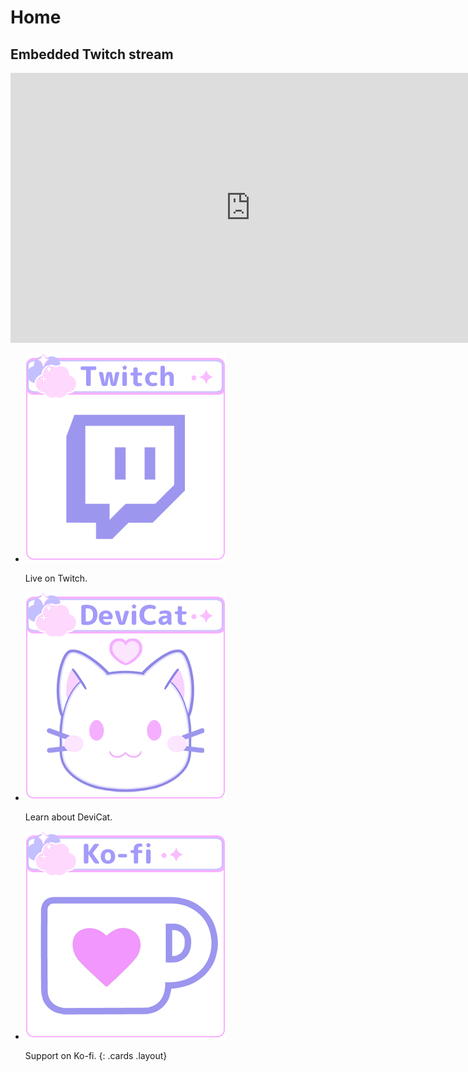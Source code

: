 # Home

<section class="jumbotron">
<h2 class="screenreader">Embedded Twitch stream</h2>
<iframe title="Watch DeviCat live!" src="https://player.twitch.tv?channel=devicat&parent=devicat.art" allowfullscreen="" style="border: 0" allow="autoplay; fullscreen" width="768" height="432"></iframe>
</section>

* [![](img/devicattwitch.png)](https://twitch.tv/devicat)

  Live on Twitch.

* [![DeviCat](img/AboutDeviCat.png)](devicat)

  Learn about DeviCat.

* [![Kofi](img/Kofi.png)](https://www.ko-fi.com/devicat/)

  Support on Ko-fi.
{: .cards .layout}
